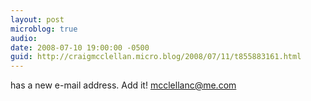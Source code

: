 ```yaml
---
layout: post
microblog: true
audio: 
date: 2008-07-10 19:00:00 -0500
guid: http://craigmcclellan.micro.blog/2008/07/11/t855883161.html
---
```

has a new e-mail address.  Add it! mcclellanc@me.com
